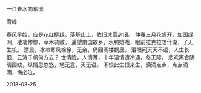 一江春水向东流

雪峰


春风早始，应是花红柳绿，落基山上，依旧冰雪封闭。
仲春三月花盛开，加国绿洲，凄凄惨惨，草木凋敝。
遥望南国故乡，水鸭嬉戏，眼前拉克拉喀什湖，了无生机。
清晨，冰冷寒风徐徐，无奈，仍回阁楼蜗居。
泪眼问天天不语，人生长恨，云涛千帆何方去？
世情险，人情薄，十年温情遭冷遇，冬无际。
悲欢离合阴晴圆缺，纵情思悠悠，地无意，天无语。
不恨此生恨来生，滴滴点点，点点滴滴，悔必泣。

2018-03-25



